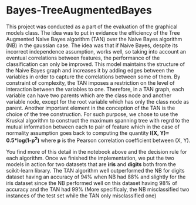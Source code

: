 # Bayes-TreeAugmentedBayes

This project was conducted as a part of the evaluation of the graphical models class. The idea was to put in evidance the efficiency of the Tree Augmented Naive Bayes 
algorithm (TAN) over the Naive Bayes algorithm (NB) in the gaussian case. The idea was that if Naive Bayes, despite its incorrect independence assumption, works well, so taking into account an eventual correlations between features, the performance of the classification can only be improved. This model maintains the structure of the Naive Bayes graph and increases it by adding edges between the variables in order to capture the correlations between some of them. By constraint of complexity, the TAN imposes a restriction on the level of interaction between the variables to one. Therefore, in a TAN graph, each variable can have two parents which are the class node and another variable node, except for the root variable which has only the class node as parent. Another important element in the conception of the TAN is the choice of the tree construction. For such purpose, we chose to use the Kruskal algorithm to construct the maximum spanning tree with regrd to the mutual information between each to pair of feature which in the case of normality assumption goes back to computing the quantity <b>I(X, Y)= 0.5*log(1-p<sup>2</sup>)</b> where <b>p</b> is the Pearson correlation coefficient between (X, Y).

You find more of this detail in the notebook above and the decision rule for each algorithm.
Once we finished the implementation, we put the two models in action for two datasets that are <b>iris</b> and <b>digits</b> both from the scikit-learn library.
The TAN algorithm well outperformed the NB for digits dataset having an accuracy of 94% when NB had 88% and slightly for the iris dataset since the NB performed well on this dataset having 98% of accuracy and the TAN had 99% (More specificaly, the NB misclassified two instances of the test set while the TAN only misclassified one)
